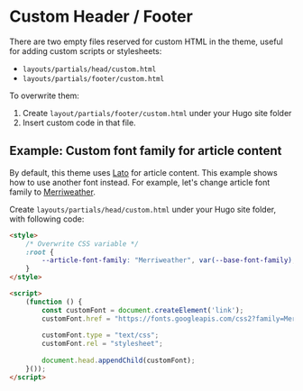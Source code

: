 # Custom Header / Footer

There are two empty files reserved for custom HTML in the theme, useful for adding custom scripts or stylesheets:

* `layouts/partials/head/custom.html`
* `layouts/partials/footer/custom.html`

To overwrite them:

1. Create `layout/partials/footer/custom.html` under your Hugo site folder
2. Insert custom code in that file.

## Example: Custom font family for article content

By default, this theme uses [Lato](https://fonts.google.com/specimen/Lato) for article content. This example shows how to use another font instead. For example, let's change article font family to [Merriweather](https://fonts.google.com/specimen/Merriweather).

Create `layouts/partials/head/custom.html` under your Hugo site folder, with following code:

```html
<style>
    /* Overwrite CSS variable */
    :root {
        --article-font-family: "Merriweather", var(--base-font-family);
    }
</style>

<script>
    (function () {
        const customFont = document.createElement('link');
        customFont.href = "https://fonts.googleapis.com/css2?family=Merriweather:wght@400;700&display=swap";
    
        customFont.type = "text/css";
        customFont.rel = "stylesheet";
    
        document.head.appendChild(customFont);
    }());
</script>
```
